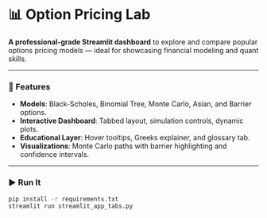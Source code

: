 # 📊 Option Pricing Lab

**A professional-grade Streamlit dashboard** to explore and compare popular options pricing models — ideal for showcasing financial modeling and quant skills.

---

### 🚀 Features

- **Models**: Black-Scholes, Binomial Tree, Monte Carlo, Asian, and Barrier options.
- **Interactive Dashboard**: Tabbed layout, simulation controls, dynamic plots.
- **Educational Layer**: Hover tooltips, Greeks explainer, and glossary tab.
- **Visualizations**: Monte Carlo paths with barrier highlighting and confidence intervals.
---

### ▶️ Run It

```bash
pip install -r requirements.txt
streamlit run streamlit_app_tabs.py
